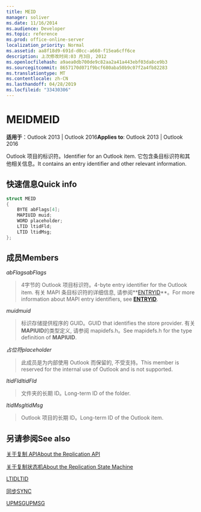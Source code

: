 ```yaml
---
title: MEID
manager: soliver
ms.date: 11/16/2014
ms.audience: Developer
ms.topic: reference
ms.prod: office-online-server
localization_priority: Normal
ms.assetid: aa8f18d9-691d-d0cc-a660-f15ea6cff6ce
description: 上次修改时间:03 月3日, 2012
ms.openlocfilehash: a9aea0db700de9c82aa2a41a443ebf03da8ce9b3
ms.sourcegitcommit: 8657170d071f9bcf680aba50b9c07f2a4fb82283
ms.translationtype: MT
ms.contentlocale: zh-CN
ms.lasthandoff: 04/28/2019
ms.locfileid: "33430306"
---
```

# <a name="meid"></a><span data-ttu-id="23d6a-103">MEID</span><span class="sxs-lookup"><span data-stu-id="23d6a-103">MEID</span></span>

 
  
<span data-ttu-id="23d6a-104">**适用于**：Outlook 2013 | Outlook 2016</span><span class="sxs-lookup"><span data-stu-id="23d6a-104">**Applies to**: Outlook 2013 | Outlook 2016</span></span> 
  
<span data-ttu-id="23d6a-105">Outlook 项目的标识符。</span><span class="sxs-lookup"><span data-stu-id="23d6a-105">Identifier for an Outlook item.</span></span> <span data-ttu-id="23d6a-106">它包含条目标识符和其他相关信息。</span><span class="sxs-lookup"><span data-stu-id="23d6a-106">It contains an entry identifier and other relevant information.</span></span>
  
## <a name="quick-info"></a><span data-ttu-id="23d6a-107">快速信息</span><span class="sxs-lookup"><span data-stu-id="23d6a-107">Quick info</span></span>

```cpp
struct MEID 
{ 
    BYTE abFlags[4]; 
    MAPIUID muid; 
    WORD placeholder; 
    LTID ltidFld; 
    LTID ltidMsg; 
};
```

## <a name="members"></a><span data-ttu-id="23d6a-108">成员</span><span class="sxs-lookup"><span data-stu-id="23d6a-108">Members</span></span>

 <span data-ttu-id="23d6a-109">_abFlags_</span><span class="sxs-lookup"><span data-stu-id="23d6a-109">_abFlags_</span></span>
  
> <span data-ttu-id="23d6a-110">4字节的 Outlook 项目标识符。</span><span class="sxs-lookup"><span data-stu-id="23d6a-110">4-byte entry identifier for the Outlook item.</span></span> <span data-ttu-id="23d6a-111">有关 MAPI 条目标识符的详细信息, 请参阅**[ENTRYID](entryid.md)**。</span><span class="sxs-lookup"><span data-stu-id="23d6a-111">For more information about MAPI entry identifiers, see **[ENTRYID](entryid.md)**.</span></span> 
    
 <span data-ttu-id="23d6a-112">_muid_</span><span class="sxs-lookup"><span data-stu-id="23d6a-112">_muid_</span></span>
  
> <span data-ttu-id="23d6a-113">标识存储提供程序的 GUID。</span><span class="sxs-lookup"><span data-stu-id="23d6a-113">GUID that identifies the store provider.</span></span> <span data-ttu-id="23d6a-114">有关**MAPIUID**的类型定义, 请参阅 mapidefs.h。</span><span class="sxs-lookup"><span data-stu-id="23d6a-114">See mapidefs.h for the type definition of **MAPIUID**.</span></span> 
    
 <span data-ttu-id="23d6a-115">_占位符_</span><span class="sxs-lookup"><span data-stu-id="23d6a-115">_placeholder_</span></span>
  
> <span data-ttu-id="23d6a-116">此成员是为内部使用 Outlook 而保留的, 不受支持。</span><span class="sxs-lookup"><span data-stu-id="23d6a-116">This member is reserved for the internal use of Outlook and is not supported.</span></span>
    
 <span data-ttu-id="23d6a-117">_ltidFld_</span><span class="sxs-lookup"><span data-stu-id="23d6a-117">_ltidFld_</span></span>
  
> <span data-ttu-id="23d6a-118">文件夹的长期 ID。</span><span class="sxs-lookup"><span data-stu-id="23d6a-118">Long-term ID of the folder.</span></span>
    
 <span data-ttu-id="23d6a-119">_ltidMsg_</span><span class="sxs-lookup"><span data-stu-id="23d6a-119">_ltidMsg_</span></span>
  
> <span data-ttu-id="23d6a-120">Outlook 项目的长期 ID。</span><span class="sxs-lookup"><span data-stu-id="23d6a-120">Long-term ID of the Outlook item.</span></span>
    
## <a name="see-also"></a><span data-ttu-id="23d6a-121">另请参阅</span><span class="sxs-lookup"><span data-stu-id="23d6a-121">See also</span></span>



[<span data-ttu-id="23d6a-122">关于复制 API</span><span class="sxs-lookup"><span data-stu-id="23d6a-122">About the Replication API</span></span>](about-the-replication-api.md)
  
[<span data-ttu-id="23d6a-123">关于复制状态机</span><span class="sxs-lookup"><span data-stu-id="23d6a-123">About the Replication State Machine</span></span>](about-the-replication-state-machine.md)
  
[<span data-ttu-id="23d6a-124">LTID</span><span class="sxs-lookup"><span data-stu-id="23d6a-124">LTID</span></span>](ltid.md)
  
[<span data-ttu-id="23d6a-125">同步</span><span class="sxs-lookup"><span data-stu-id="23d6a-125">SYNC</span></span>](sync.md)
  
[<span data-ttu-id="23d6a-126">UPMSG</span><span class="sxs-lookup"><span data-stu-id="23d6a-126">UPMSG</span></span>](upmsg.md)

